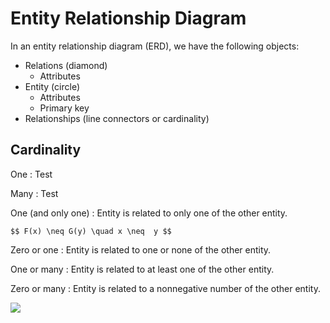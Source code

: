 #  Entity Relationship Diagram

In an entity relationship diagram (ERD), we have the following objects:

* Relations (diamond)
    * Attributes
* Entity (circle)
    * Attributes
    * Primary key
* Relationships (line connectors or cardinality)

## Cardinality

One
: Test

Many
: Test

One (and only one)
: Entity is related to only one of the other entity.

    $$ F(x) \neq G(y) \quad x \neq  y $$

Zero or one
: Entity is related to one or none of the other entity.

One or many
: Entity is related to at least one of the other entity.

Zero or many
: Entity is related to a nonnegative number of the other entity.

![](2018-12-20-20-57-43.png)